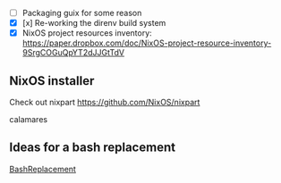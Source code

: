 * [ ] Packaging guix for some reason
* [X] [x] Re-working the direnv build system
* [X] NixOS project resources inventory: https://paper.dropbox.com/doc/NixOS-project-resource-inventory-9SrgCOGuQpYT2dJJGtTdV

## NixOS installer

Check out nixpart <https://github.com/NixOS/nixpart>

calamares

## Ideas for a bash replacement

[BashReplacement](/BashReplacement.md)
